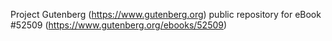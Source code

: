 Project Gutenberg (https://www.gutenberg.org) public repository for
eBook #52509 (https://www.gutenberg.org/ebooks/52509)
